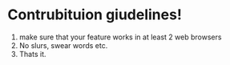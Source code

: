 # Contrubituion giudelines!

1. make sure that your feature works in at least 2 web browsers
2. No slurs, swear words etc.
3. Thats it.
